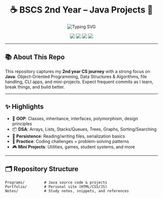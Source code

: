 <h1 align="center">☕ BSCS 2nd Year – Java Projects 🚀</h1>

<!-- Typing banner -->
<p align="center">
  <img src="https://readme-typing-svg.herokuapp.com?font=Fira+Code&pause=1100&color=F78C40&center=true&vCenter=true&width=600&lines=Welcome+to+my+Java+Repository;Learning+OOP+and+Data+Structures;Building+Projects+All+Year+Long;Welcome Here Ni**a%E2%9C%85" alt="Typing SVG" />
</p>

<p align="center">
  <a href="https://www.oracle.com/java/"><img src="https://img.shields.io/badge/Java-ED8B00?style=for-the-badge&logo=openjdk&logoColor=white" /></a>
  <a href="https://git-scm.com/"><img src="https://img.shields.io/badge/Git-F05033?style=for-the-badge&logo=git&logoColor=white" /></a>
  <a href="https://github.com"><img src="https://img.shields.io/badge/GitHub-181717?style=for-the-badge&logo=github&logoColor=white" /></a>
  <a href="https://code.visualstudio.com/"><img src="https://img.shields.io/badge/VS%20Code-0078d7?style=for-the-badge&logo=visual-studio-code&logoColor=white" /></a>
</p>

---

## 📚 About This Repo
This repository captures my **2nd year CS journey** with a strong focus on **Java**: Object-Oriented Programming, Data Structures & Algorithms, file handling, CLI apps, and mini-projects. Expect frequent commits as I learn, break things, and build better.

---

## ✨ Highlights
- 🧠 **OOP**: Classes, inheritance, interfaces, polymorphism, design principles
- 📦 **DSA**: Arrays, Lists, Stacks/Queues, Trees, Graphs, Sorting/Searching
- 💾 **Persistence**: Reading/writing files, serialization basics
- 🧪 **Practice**: Coding challenges + problem-solving patterns
- 🎮 **Mini Projects**: Utilities, games, student systems, and more

---

## 🗂️ Repository Structure
```text
Programs/         # Java source code & projects
Portfolio/        # Personal site (HTML/CSS/JS)
Notes/            # Study notes, snippets, and references
